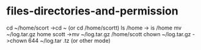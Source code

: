 # files-directories-and-permission
cd ~/home/scort ->cd ~ (or cd /home/scortt)
ls /home -> is /home
mv ~/log.tar.gz home scott
->mv ~/log.tar.gz /home/scott
chown ~/log.tar.gz
->chown 644 ~/log.tar .tz (or other mode)
